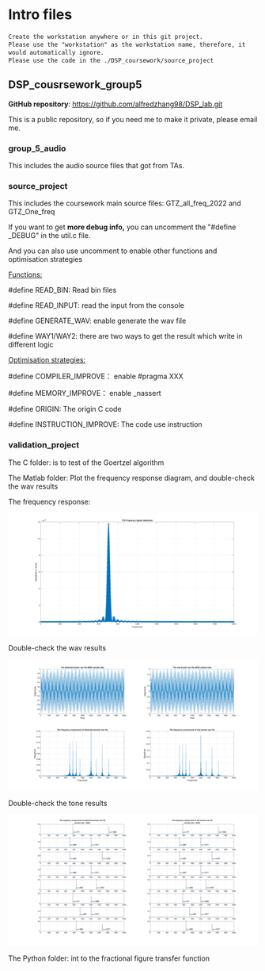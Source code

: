 

# Intro files

```
Create the workstation anywhere or in this git project.
Please use the "workstation" as the workstation name, therefore, it would automatically ignore.
Please use the code in the ./DSP_coursework/source_project
```

## DSP_cousrsework_group5

**GitHub repository**: https://github.com/alfredzhang98/DSP_lab.git

This is a public repository, so if you need me to make it private, please email me.

### group_5_audio

This includes the audio source files that got from TAs.

### source_project

This includes the coursework main source files: GTZ_all_freq_2022 and GTZ_One_freq

If you want to get **more debug info,** you can uncomment the "#define _DEBUG" in the util.c file.

And you can also use uncomment to enable other functions and optimisation strategies

<u>Functions:</u>

#define READ_BIN: Read bin files

#define READ_INPUT: read the input from the console

#define GENERATE_WAV: enable generate the wav file

#define WAY1/WAY2: there are two ways to get the result which write in different logic

<u>Optimisation strategies:</u>

#define COMPILER_IMPROVE： enable  #pragma XXX

#define MEMORY_IMPROVE： enable  _nassert

#define ORIGIN: The origin C code

#define INSTRUCTION_IMPROVE: The code use instruction

### validation_project

The C folder: is to test of the Goertzel algorithm

The Matlab folder: Plot the frequency response diagram, and double-check the wav results

The frequency response:

![avatar](./DSP_cousrsework/validation_project/Matlab/matlab.png)

 Double-check the wav results

![avatar](./DSP_cousrsework/validation_project/Matlab/audio_test.png)

 Double-check the tone results

![avatar](./DSP_cousrsework/validation_project/Matlab/tone_test.png)

The Python folder: int to the fractional figure transfer function



